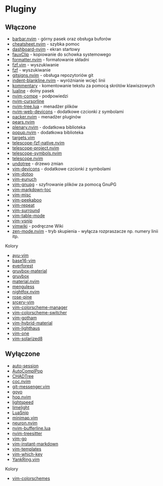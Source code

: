 # Pluginy

## Włączone

- [barbar.nvim](Pluginy/barbar-nvim.md) - górny pasek oraz obsługa buforów
- [cheatsheet.nvim](Pluginy/cheatsheet-nvim.md) - szybka pomoc
- [dashboard-nvim](Pluginy/dashboard-nvim.md) - ekran startowy
- [fauxClip](Pluginy/fauxClip.md) - kopiowanie do schowka systemowego
- [formatter.nvim](Pluginy/formatter-nvim.md) - formatowanie składni
- [fzf.vim](Pluginy/fzf-vim.md) - wyszukiwanie
- [fzf](Pluginy/fzf.md) - wyszukiwanie
- [gitsigns.nvim](Pluginy/gitsigns.nvim.md) - obsługa repozytoriów git
- [indent-blankline.nvim](Pluginy/indent-blankline-nvim.md) - wyróżnianie wcięć linii
- [kommentary](Pluginy/kommentary.md) - komentowanie tekstu za pomocą skrótów klawiszowych
- [lualine](Pluginy/lualine.md) - dolny pasek
- [nvim-compe](Pluginy/nvim-compe.md) - podpowiedzi
- [nvim-cursorline](Pluginy/nvim-cursorline.md)
- [nvim-tree.lua](Pluginy/nvim-tree-lua.md) - menadżer plików
- [nvim-web-devicons](Pluginy/nvim-web-devicons.md) - dodatkowe czcionki z symbolami
- [packer.nvim](Pluginy/packer-nvim.md) - menadżer pluginów
- [pears.nvim](Pluginy/pears-nvim.md)
- [plenary.nvim](Pluginy/plenary-nvim.md) - dodatkowa biblioteka
- [popup.nvim](Pluginy/popup-nvim.md) - dodatkowa biblioteka
- [targets.vim](Pluginy/targets-vim.md)
- [telescope-fzf-native.nvim](Pluginy/telescope-fzf-native-nvim.md)
- [telescope-project.nvim](Pluginy/telescope-project-nvim.md)
- [telescope-symbols.nvim](Pluginy/telescope-symbols-nvim.md)
- [telescope.nvim](Pluginy/telescope-nvim.md)
- [undotree](Pluginy/undotree.md) - drzewo zmian
- [vim-devicons](Pluginy/vim-devicons.md) - dodatkowe czcionki z symbolami
- [vim-dotoo](Pluginy/vim-dotoo.md)
- [vim-eunuch](Pluginy/vim-eunuch.md)
- [vim-gnupg](Pluginy/vim-gnupg.md) - szyfrowanie plików za pomocą GnuPG
- [vim-markdown-toc](Pluginy/vim-markdown-toc.md)
- [vim-misc](Pluginy/vim-misc.md)
- [vim-peekaboo](Pluginy/vim-peekaboo.md)
- [vim-repeat](Pluginy/vim-repeat.md)
- [vim-surround](Pluginy/vim-surround.md)
- [vim-table-mode](Pluginy/vim-table-mode.md)
- [vim-vsnip](Pluginy/vim-vsnip.md)
- [vimwiki](Pluginy/vimwiki.md) - podręczne Wiki
- [zen-mode.nvim](Pluginy/zen-mode-nvim.md) - tryb skupienia - wyłącza rozpraszacze np. numery linii itp.

Kolory

- [ayu-vim](Kolory/ayu-vim.md)
- [base16-vim](Kolory/base16-vim.md)
- [everforest](Kolory/everforest.md)
- [gruvbox-material](Kolory/gruvbox-material.md)
- [gruvbox](Kolory/gruvbox.md)
- [material.nvim](Kolory/material-nvim.md)
- [menguless](Kolory/menguless.md)
- [nightfox.nvim](Kolory/nightfox-nvim.md)
- [rose-pine](Kolory/rose-pine.md)
- [srcery-vim](Kolory/srcery-vim.md)
- [vim-colorscheme-manager](Kolory/vim-colorscheme-manager.md)
- [vim-colorscheme-switcher](Kolory/vim-colorscheme-switcher.md)
- [vim-gotham](Kolory/vim-gotham.md)
- [vim-hybrid-material](Kolory/vim-hybrid-material.md)
- [vim-lighthaus](Kolory/vim-lighthaus.md)
- [vim-one](Kolory/vim-one.md)
- [vim-solarized8](Kolory/vim-solarized8.md)

## Wyłączone

- [auto-session](Pluginy/auto-session.md)
- [AutoComplPop](Pluginy/autocomplpop.md)
- [CHADTree](Pluginy/chadtree.md)
- [coc.nvim](Pluginy/coc-nvim.md)
- [git-messenger.vim](Pluginy/git-messenger-vim.md)
- [goyo](Pluginy/goyo.md)
- [hop.nvim](Pluginy/hop-nvim.md)
- [lightspeed](Pluginy/lightspeed.md)
- [limelight](Pluginy/limelight.md)
- [LuaSnip](Pluginy/luasnip.md)
- [minimap.vim](Pluginy/minimap-vim.md)
- [neuron.nvim](Pluginy/neuron-nvim.md)
- [nvim-bufferline.lua](Pluginy/nvim-bufferline-lua.md)
- [nvim-treesitter](Pluginy/nvim-treesitter.md)
- [vim-go](Pluginy/vim-go.md)
- [vim-instant-markdown](Pluginy/vim-instant-markdown.md)
- [vim-templates](Pluginy/vim-templates.md)
- [vim-which-key](Pluginy/vim-which-key.md)
- [YankRing.vim](Pluginy/yankring-vim.md)

Kolory

- [vim-colorschemes](Kolory/vim-colorschemes.md)

